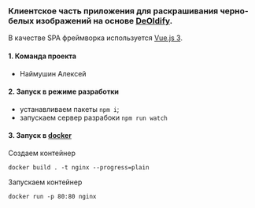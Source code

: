 ### Клиентское часть приложения для раскрашивания черно-белых изображений на основе [DeOldify](https://github.com/jantic/DeOldify).

В качестве SPA фреймворка используется [Vue.js 3](https://vuejs.org/).

#### 1. Команда проекта
 - Наймушин Алексей

#### 2. Запуск в режиме разработки 
 - устанавливаем пакеты ```npm i```;
 - запускаем сервер разрабоки ```npm run watch```

#### 3. Запуск в [docker](https://www.docker.com/)
Создаем контейнер
```
docker build . -t nginx --progress=plain
```

Запускаем контейнер
```
docker run -p 80:80 nginx
```